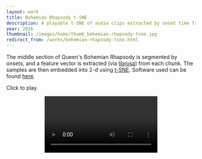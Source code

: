 ```yaml
---
layout: work
title: Bohemian Rhapsody t-SNE
description: A playable t-SNE of audio clips extracted by onset time from Queen's "Bohemian Rhapsody"
year: 2016
thumbnail: /images/home/thumb_bohemian-rhapsody-tsne.jpg
redirect_from: /works/bohemian-rhapsody-tsne.html
---
```


The middle section of Queen's Bohemian Rhapsody is segmented by onsets, and a feature vector is extracted (via [librosa](https://github.com/librosa/librosa)) from each chunk. The samples are then embedded into 2-d using [t-SNE](https://lvdmaaten.github.io/tsne/). Software used can be found [here](https://github.com/ml4a/ml4a-ofx).

Click to play.

<center>
<video controls="controls" onclick="this.play()">
<source src="/images/bohemian-rhapsody-tsne/bohemian-rhapsody-tsne.mp4" type="video/mp4">
</video>
</center>
